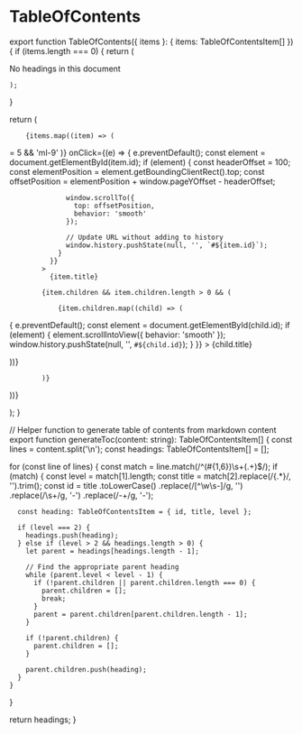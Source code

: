 # TableOfContents

export function TableOfContents({ items }: { items: TableOfContentsItem[] }) {
  if (items.length === 0) {
    return (
      
No headings in this document

    );
  }

  return (
    
      
        {items.map((item) => (
          
            
= 5 && 'ml-9'
              )}
              onClick={(e) => {
                e.preventDefault();
                const element = document.getElementById(item.id);
                if (element) {
                  const headerOffset = 100;
                  const elementPosition = element.getBoundingClientRect().top;
                  const offsetPosition = elementPosition + window.pageYOffset - headerOffset;
                  
                  window.scrollTo({
                    top: offsetPosition,
                    behavior: 'smooth'
                  });

                  // Update URL without adding to history
                  window.history.pushState(null, '', `#${item.id}`);
                }
              }}
            >
              {item.title}

            {item.children && item.children.length > 0 && (
              
                {item.children.map((child) => (
                  
                    
{
                        e.preventDefault();
                        const element = document.getElementById(child.id);
                        if (element) {
                          element.scrollIntoView({ behavior: 'smooth' });
                          window.history.pushState(null, '', `#${child.id}`);
                        }
                      }}
                    >
                      {child.title}

                  
))}

            )}
          
))}

    
  );
}

// Helper function to generate table of contents from markdown content
export function generateToc(content: string): TableOfContentsItem[] {
  const lines = content.split('\n');
  const headings: TableOfContentsItem[] = [];
  
  for (const line of lines) {
    const match = line.match(/^(#{1,6})\s+(.+)$/);
    if (match) {
      const level = match[1].length;
      const title = match[2].replace(/\{.*\}/, '').trim();
      const id = title
        .toLowerCase()
        .replace(/[^\w\s-]/g, '')
        .replace(/\s+/g, '-')
        .replace(/-+/g, '-');
      
      const heading: TableOfContentsItem = { id, title, level };
      
      if (level === 2) {
        headings.push(heading);
      } else if (level > 2 && headings.length > 0) {
        let parent = headings[headings.length - 1];
        
        // Find the appropriate parent heading
        while (parent.level < level - 1) {
          if (!parent.children || parent.children.length === 0) {
            parent.children = [];
            break;
          }
          parent = parent.children[parent.children.length - 1];
        }
        
        if (!parent.children) {
          parent.children = [];
        }
        
        parent.children.push(heading);
      }
    }
  }
  
  return headings;
}